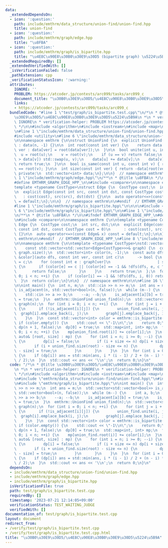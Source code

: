 ```yaml
---
data:
  _extendedDependsOn:
  - icon: ':question:'
    path: include/emthrm/data_structure/union-find/union-find.hpp
    title: union-find
  - icon: ':question:'
    path: include/emthrm/graph/edge.hpp
    title: "\u8FBA"
  - icon: ':question:'
    path: include/emthrm/graph/is_bipartite.hpp
    title: "\u4E8C\u90E8\u30B0\u30E9\u30D5 (bipartite graph) \u5224\u5B9A"
  _extendedRequiredBy: []
  _extendedVerifiedWith: []
  _isVerificationFailed: false
  _pathExtension: cpp
  _verificationStatusIcon: ':warning:'
  attributes:
    IGNORE: ''
    PROBLEM: https://atcoder.jp/contests/arc099/tasks/arc099_c
    document_title: "\u30B0\u30E9\u30D5/\u4E8C\u90E8\u30B0\u30E9\u30D5\u5224\u5B9A"
    links:
    - https://atcoder.jp/contests/arc099/tasks/arc099_c
  bundledCode: "#line 1 \"test/graph/is_bipartite.test.cpp\"\n/*\n * @title \u30B0\
    \u30E9\u30D5/\u4E8C\u90E8\u30B0\u30E9\u30D5\u5224\u5B9A\n *\n * verification-helper:\
    \ IGNORE\n * verification-helper: PROBLEM https://atcoder.jp/contests/arc099/tasks/arc099_c\n\
    \ */\n\n#include <algorithm>\n#include <iostream>\n#include <map>\n#include <vector>\n\
    \n#line 1 \"include/emthrm/data_structure/union-find/union-find.hpp\"\n\n\n\n\
    #include <utility>\n#line 6 \"include/emthrm/data_structure/union-find/union-find.hpp\"\
    \n\nnamespace emthrm {\n\nstruct UnionFind {\n  explicit UnionFind(const int n)\
    \ : data(n, -1) {}\n\n  int root(const int ver) {\n    return data[ver] < 0 ?\
    \ ver : data[ver] = root(data[ver]);\n  }\n\n  bool unite(int u, int v) {\n  \
    \  u = root(u);\n    v = root(v);\n    if (u == v) return false;\n    if (data[u]\
    \ > data[v]) std::swap(u, v);\n    data[u] += data[v];\n    data[v] = u;\n   \
    \ return true;\n  }\n\n  bool is_same(const int u, const int v) { return root(u)\
    \ == root(v); }\n\n  int size(const int ver) { return -data[root(ver)]; }\n\n\
    \ private:\n  std::vector<int> data;\n};\n\n}  // namespace emthrm\n\n\n#line\
    \ 1 \"include/emthrm/graph/edge.hpp\"\n/**\n * @title \u8FBA\n */\n\n#ifndef EMTHRM_GRAPH_EDGE_HPP_\n\
    #define EMTHRM_GRAPH_EDGE_HPP_\n\n#include <compare>\n\nnamespace emthrm {\n\n\
    template <typename CostType>\nstruct Edge {\n  CostType cost;\n  int src, dst;\n\
    \n  explicit Edge(const int src, const int dst, const CostType cost = 0)\n   \
    \   : cost(cost), src(src), dst(dst) {}\n\n  auto operator<=>(const Edge& x) const\
    \ = default;\n};\n\n}  // namespace emthrm\n\n#endif  // EMTHRM_GRAPH_EDGE_HPP_\n\
    #line 1 \"include/emthrm/graph/is_bipartite.hpp\"\n\n\n\n#include <ranges>\n#line\
    \ 6 \"include/emthrm/graph/is_bipartite.hpp\"\n\n#line 1 \"include/emthrm/graph/edge.hpp\"\
    \n/**\n * @title \u8FBA\n */\n\n#ifndef EMTHRM_GRAPH_EDGE_HPP_\n#define EMTHRM_GRAPH_EDGE_HPP_\n\
    \n#include <compare>\n\nnamespace emthrm {\n\ntemplate <typename CostType>\nstruct\
    \ Edge {\n  CostType cost;\n  int src, dst;\n\n  explicit Edge(const int src,\
    \ const int dst, const CostType cost = 0)\n      : cost(cost), src(src), dst(dst)\
    \ {}\n\n  auto operator<=>(const Edge& x) const = default;\n};\n\n}  // namespace\
    \ emthrm\n\n#endif  // EMTHRM_GRAPH_EDGE_HPP_\n#line 8 \"include/emthrm/graph/is_bipartite.hpp\"\
    \n\nnamespace emthrm {\n\ntemplate <typename CostType>\nstd::vector<int> is_bipartite(\n\
    \    const std::vector<std::vector<Edge<CostType>>>& graph) {\n  const int n =\
    \ graph.size();\n  std::vector<int> color(n, -1);\n  const auto dfs = [&graph,\
    \ &color](auto dfs, const int ver, const int c)\n      -> bool {\n    color[ver]\
    \ = c;\n    for (const int e : graph[ver]\n                     | std::views::transform(&Edge<CostType>::dst))\
    \ {\n      if (color[e] == c || (color[e] == -1 && !dfs(dfs, e, c ^ 1))) {\n \
    \       return false;\n      }\n    }\n    return true;\n  };\n  for (int i =\
    \ 0; i < n; ++i) {\n    if (color[i] == -1 && !dfs(dfs, i, 0)) return std::vector<int>{};\n\
    \  }\n  return color;\n}\n\n}  // namespace emthrm\n\n\n#line 16 \"test/graph/is_bipartite.test.cpp\"\
    \n\nint main() {\n  int n, m;\n  std::cin >> n >> m;\n  int ans = m;\n  std::vector<std::vector<bool>>\
    \ is_adjacent(n, std::vector<bool>(n, false));\n  while (m--) {\n    int a, b;\n\
    \    std::cin >> a >> b;\n    --a; --b;\n    is_adjacent[a][b] = true;\n    is_adjacent[b][a]\
    \ = true;\n  }\n  emthrm::UnionFind union_find(n);\n  std::vector<std::vector<emthrm::Edge<bool>>>\
    \ graph(n);\n  for (int i = 0; i < n; ++i) {\n    for (int j = i + 1; j < n; ++j)\
    \ {\n      if (!is_adjacent[i][j]) {\n        union_find.unite(i, j);\n      \
    \  graph[i].emplace_back(i, j);\n        graph[j].emplace_back(j, i);\n      }\n\
    \    }\n  }\n  const std::vector<int> color = emthrm::is_bipartite(graph);\n \
    \ if (color.empty()) {\n    std::cout << \"-1\\n\";\n    return 0;\n  }\n  std::vector<bool>\
    \ dp(n + 1, false);\n  dp[0] = true;\n  std::map<int, int> mp;\n  for (int i =\
    \ 0; i < n; ++i) {\n    mp[union_find.root(i)] += color[i];\n  }\n  for (const\
    \ auto& [root, size] : mp) {\n    for (int i = n; i >= 0; --i) {\n      if (dp[i])\
    \ {\n        dp[i] = false;\n        if (i + size <= n) dp[i + size] = true;\n\
    \        if (i + union_find.size(root) - size <= n) {\n          dp[i + union_find.size(root)\
    \ - size] = true;\n        }\n      }\n    }\n  }\n  for (int i = 0; i <= n; ++i)\
    \ {\n    if (dp[i]) ans = std::min(ans, i * (i - 1) / 2 + (n - i) * (n - i - 1)\
    \ / 2);\n  }\n  std::cout << ans << '\\n';\n  return 0;\n}\n"
  code: "/*\n * @title \u30B0\u30E9\u30D5/\u4E8C\u90E8\u30B0\u30E9\u30D5\u5224\u5B9A\
    \n *\n * verification-helper: IGNORE\n * verification-helper: PROBLEM https://atcoder.jp/contests/arc099/tasks/arc099_c\n\
    \ */\n\n#include <algorithm>\n#include <iostream>\n#include <map>\n#include <vector>\n\
    \n#include \"emthrm/data_structure/union-find/union-find.hpp\"\n#include \"emthrm/graph/edge.hpp\"\
    \n#include \"emthrm/graph/is_bipartite.hpp\"\n\nint main() {\n  int n, m;\n  std::cin\
    \ >> n >> m;\n  int ans = m;\n  std::vector<std::vector<bool>> is_adjacent(n,\
    \ std::vector<bool>(n, false));\n  while (m--) {\n    int a, b;\n    std::cin\
    \ >> a >> b;\n    --a; --b;\n    is_adjacent[a][b] = true;\n    is_adjacent[b][a]\
    \ = true;\n  }\n  emthrm::UnionFind union_find(n);\n  std::vector<std::vector<emthrm::Edge<bool>>>\
    \ graph(n);\n  for (int i = 0; i < n; ++i) {\n    for (int j = i + 1; j < n; ++j)\
    \ {\n      if (!is_adjacent[i][j]) {\n        union_find.unite(i, j);\n      \
    \  graph[i].emplace_back(i, j);\n        graph[j].emplace_back(j, i);\n      }\n\
    \    }\n  }\n  const std::vector<int> color = emthrm::is_bipartite(graph);\n \
    \ if (color.empty()) {\n    std::cout << \"-1\\n\";\n    return 0;\n  }\n  std::vector<bool>\
    \ dp(n + 1, false);\n  dp[0] = true;\n  std::map<int, int> mp;\n  for (int i =\
    \ 0; i < n; ++i) {\n    mp[union_find.root(i)] += color[i];\n  }\n  for (const\
    \ auto& [root, size] : mp) {\n    for (int i = n; i >= 0; --i) {\n      if (dp[i])\
    \ {\n        dp[i] = false;\n        if (i + size <= n) dp[i + size] = true;\n\
    \        if (i + union_find.size(root) - size <= n) {\n          dp[i + union_find.size(root)\
    \ - size] = true;\n        }\n      }\n    }\n  }\n  for (int i = 0; i <= n; ++i)\
    \ {\n    if (dp[i]) ans = std::min(ans, i * (i - 1) / 2 + (n - i) * (n - i - 1)\
    \ / 2);\n  }\n  std::cout << ans << '\\n';\n  return 0;\n}\n"
  dependsOn:
  - include/emthrm/data_structure/union-find/union-find.hpp
  - include/emthrm/graph/edge.hpp
  - include/emthrm/graph/is_bipartite.hpp
  isVerificationFile: true
  path: test/graph/is_bipartite.test.cpp
  requiredBy: []
  timestamp: '2023-07-21 12:14:05+09:00'
  verificationStatus: TEST_WAITING_JUDGE
  verifiedWith: []
documentation_of: test/graph/is_bipartite.test.cpp
layout: document
redirect_from:
- /verify/test/graph/is_bipartite.test.cpp
- /verify/test/graph/is_bipartite.test.cpp.html
title: "\u30B0\u30E9\u30D5/\u4E8C\u90E8\u30B0\u30E9\u30D5\u5224\u5B9A"
---
```

